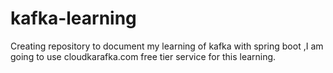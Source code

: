 # kafka-learning
Creating repository to document my learning of kafka with spring boot ,I am going to use cloudkarafka.com free tier service for this learning.
